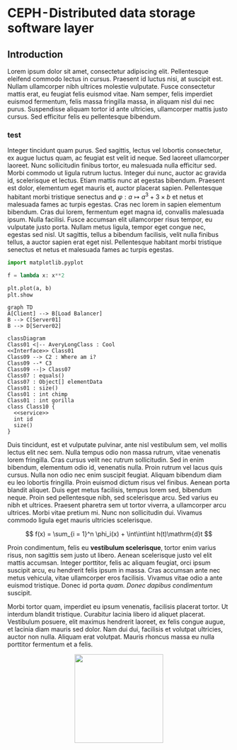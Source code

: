 # CEPH - Distributed data storage software layer

## Introduction

Lorem ipsum dolor sit amet, consectetur adipiscing elit. Pellentesque eleifend commodo lectus in cursus. Praesent id luctus nisi, at suscipit est. Nullam ullamcorper nibh ultrices molestie vulputate. Fusce consectetur mattis erat, eu feugiat felis euismod vitae. Nam semper, felis imperdiet euismod fermentum, felis massa fringilla massa, in aliquam nisl dui nec purus. Suspendisse aliquam tortor id ante ultricies, ullamcorper mattis justo cursus. Sed efficitur felis eu pellentesque bibendum.


### test
Integer tincidunt quam purus. Sed sagittis, lectus vel lobortis consectetur, ex augue luctus quam, ac feugiat est velit id neque. Sed laoreet ullamcorper laoreet. Nunc sollicitudin finibus tortor, eu malesuada nulla efficitur sed. Morbi commodo ut ligula rutrum luctus. Integer dui nunc, auctor ac gravida id, scelerisque et lectus. Etiam mattis nunc at egestas bibendum. Praesent est dolor, elementum eget mauris et, auctor placerat sapien. Pellentesque habitant morbi tristique senectus and $\varphi : a \longmapsto a^3 + 3\times b$ et netus et malesuada fames ac turpis egestas. Cras nec lorem in sapien elementum bibendum. Cras dui lorem, fermentum eget magna id, convallis malesuada ipsum. Nulla facilisi. Fusce accumsan elit ullamcorper risus tempor, eu vulputate justo porta. Nullam metus ligula, tempor eget congue nec, egestas sed nisl. Ut sagittis, tellus a bibendum facilisis, velit nulla finibus tellus, a auctor sapien erat eget nisl. Pellentesque habitant morbi tristique senectus et netus et malesuada fames ac turpis egestas.

```python
import matplotlib.pyplot

f = lambda x: x**2

plt.plot(a, b)
plt.show
```


```mermaid
graph TD 
A[Client] --> B[Load Balancer] 
B --> C[Server01] 
B --> D[Server02]
```

```mermaid
classDiagram
Class01 <|-- AveryLongClass : Cool
<<Interface>> Class01
Class09 --> C2 : Where am i?
Class09 --* C3
Class09 --|> Class07
Class07 : equals()
Class07 : Object[] elementData
Class01 : size()
Class01 : int chimp
Class01 : int gorilla
class Class10 {
  <<service>>
  int id
  size()
}
```

Duis tincidunt, est et vulputate pulvinar, ante nisl vestibulum sem, vel mollis lectus elit nec sem. Nulla tempus odio non massa rutrum, vitae venenatis lorem fringilla. Cras cursus velit nec rutrum sollicitudin. Sed in enim bibendum, elementum odio id, venenatis nulla. Proin rutrum vel lacus quis cursus. Nulla non odio nec enim suscipit feugiat. Aliquam bibendum diam eu leo lobortis fringilla. Proin euismod dictum risus vel finibus. Aenean porta blandit aliquet. Duis eget metus facilisis, tempus lorem sed, bibendum neque. Proin sed pellentesque nibh, sed scelerisque arcu. Sed varius eu nibh et ultrices. Praesent pharetra sem ut tortor viverra, a ullamcorper arcu ultrices. Morbi vitae pretium mi. Nunc non sollicitudin dui. Vivamus commodo ligula eget mauris ultricies scelerisque.


$$
f(x) = \sum_{i = 1}^n \phi_i(x) + \int\int\int h(t)\mathrm{d}t
$$

Proin condimentum, felis eu **vestibulum scelerisque**, tortor enim varius risus, non sagittis sem justo ut libero. Aenean scelerisque justo vel elit mattis accumsan. Integer porttitor, felis ac aliquam feugiat, orci ipsum suscipit arcu, eu hendrerit felis ipsum in massa. Cras accumsan ante nec metus vehicula, vitae ullamcorper eros facilisis. Vivamus vitae odio a ante euismod tristique. Donec id porta _quam. Donec dapibus condimentum_ suscipit.


Morbi tortor quam, imperdiet eu ipsum venenatis, facilisis placerat tortor. Ut interdum blandit tristique. Curabitur lacinia libero id aliquet placerat. Vestibulum posuere, elit maximus hendrerit laoreet, ex felis congue augue, et lacinia diam mauris sed dolor. Nam dui dui, facilisis et volutpat ultricies, auctor non nulla. Aliquam erat volutpat. Mauris rhoncus massa eu nulla porttitor fermentum et a felis.


<p align="center">
<img src="https://datasciience.iiens.net/assets/img/logo_DS.png" width="200"/>
</p>